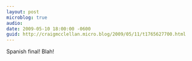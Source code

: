 ```yaml
---
layout: post
microblog: true
audio: 
date: 2009-05-10 18:00:00 -0600
guid: http://craigmcclellan.micro.blog/2009/05/11/t1765627700.html
---
```

Spanish final! Blah!
